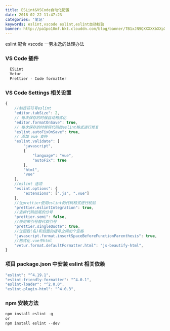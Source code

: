 ```yaml
---
title: ESLint&VSCode自动化配置
date: 2018-02-22 11:47:23
categories: '笔记'
keywords: eslint,vscode eslint,eslint自动校验
banner: http://pa1po10mf.bkt.clouddn.com/blog/banner/TB1xJN9QXXXXXbXXpXXXXXXXXXX-900-500.jpg?imageView2/1/w/690/h/295/q/75
---
```


eslint 配合 vscode 一劳永逸的处理办法

<!-- more -->

### VS Code 插件

```js
  ESLint
  Vetur
  Prettier - Code formatter
```

### VS Code Settings 相关设置

```js
{
    //制表符符号eslint
    "editor.tabSize": 2,
    // 每次保存的时候自动格式化
    "editor.formatOnSave": true,
    // 每次保存的时候将代码按eslint格式进行修复
    "eslint.autoFixOnSave": true,
    // 添加 vue 支持
    "eslint.validate": [
        "javascript",
        {
            "language": "vue",
            "autoFix": true
        },
        "html",
        "vue"
    ],
    //eslint 选项
    "eslint.options": {
        "extensions": [".js", ".vue"]
    },
    //让prettier使用eslint的代码格式进行校验
    "prettier.eslintIntegration": true,
    //去掉代码结尾的分号
    "prettier.semi": false,
    //使用带引号替代双引号
    "prettier.singleQuote": true,
    //让函数(名)和后面的括号之间加个空格
    "javascript.format.insertSpaceBeforeFunctionParenthesis": true,
    //格式化.vue中html
    "vetur.format.defaultFormatter.html": "js-beautify-html",
}
```

### 项目 package.json 中安装 eslint 相关依赖

```js
"eslint": "^4.19.1",
"eslint-friendly-formatter": "^4.0.1",
"eslint-loader": "^2.0.0",
"eslint-plugin-html": "^4.0.3",
```

### npm 安装方法

```js
npm install eslint -g
or
npm install eslint --dev
```

